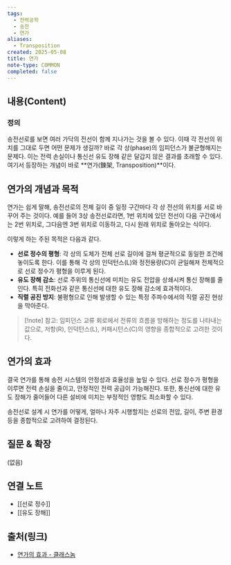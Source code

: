```yaml
---
tags:
  - 전력공학
  - 송전
  - 연가
aliases:
  - Transposition
created: 2025-05-08
title: 연가
note-type: COMMON
completed: false
---
```


## 내용(Content)

### 정의

송전선로를 보면 여러 가닥의 전선이 함께 지나가는 것을 볼 수 있다. 이때 각 전선의 위치를 그대로 두면 어떤 문제가 생길까? 바로 각 상(phase)의 임피던스가 불균형해지는 문제다. 이는 전력 손실이나 통신선 유도 장해 같은 달갑지 않은 결과를 초래할 수 있다. 여기서 등장하는 개념이 바로 **연가(鍊架, Transposition)**이다.

## 연가의 개념과 목적

연가는 쉽게 말해, 송전선로의 전체 길이 중 일정 구간마다 각 상 전선의 위치를 서로 바꾸어 주는 것이다. 예를 들어 3상 송전선로라면, 1번 위치에 있던 전선이 다음 구간에서는 2번 위치로, 그다음엔 3번 위치로 이동하고, 다시 원래 위치로 돌아오는 식이다.

이렇게 하는 주된 목적은 다음과 같다.

*   **선로 정수의 평형**: 각 상의 도체가 전체 선로 길이에 걸쳐 평균적으로 동일한 조건에 놓이도록 한다. 이를 통해 각 상의 인덕턴스(L)와 정전용량(C)이 균일해져 전체적으로 선로 정수가 평형을 이루게 된다.
*   **유도 장해 감소**: 선로 주위의 통신선에 미치는 유도 전압을 상쇄시켜 통신 장해를 줄인다. 특히 전화선과 같은 통신선에 대한 유도 장해 감소에 효과적이다.
*   **직렬 공진 방지**: 불평형으로 인해 발생할 수 있는 특정 주파수에서의 직렬 공진 현상을 막아준다.

>[!note] 참고: 임피던스
>교류 회로에서 전류의 흐름을 방해하는 정도를 나타내는 값으로, 저항(R), 인덕턴스(L), 커패시턴스(C)의 영향을 종합적으로 고려한 것이다.

## 연가의 효과

결국 연가를 통해 송전 시스템의 안정성과 효율성을 높일 수 있다. 선로 정수가 평형을 이루면 전력 손실을 줄이고, 안정적인 전력 공급이 가능해진다. 또한, 통신선에 대한 유도 장해가 줄어들어 다른 설비에 미치는 부정적인 영향도 최소화할 수 있다.

송전선로 설계 시 연가를 어떻게, 얼마나 자주 시행할지는 선로의 전압, 길이, 주변 환경 등을 종합적으로 고려하여 결정된다.

## 질문 & 확장

(없음)

## 연결 노트
- [[선로 정수]]
- [[유도 장해]]

## 출처(링크)

- [연가의 효과 - 클래스놈](https://www.classnorm.com/classes/210844574/articles/674217821)

